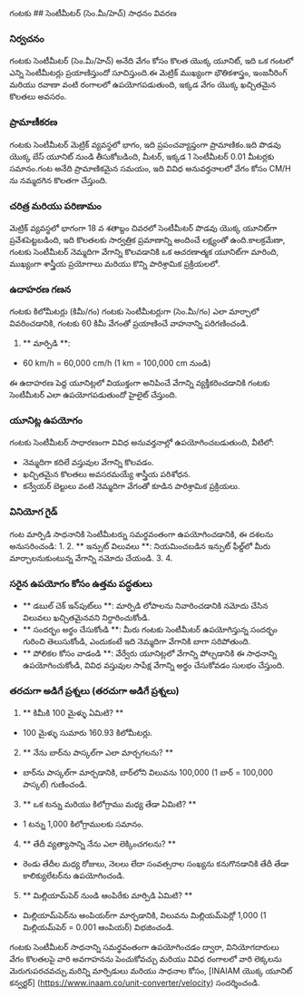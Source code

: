 గంటకు ## సెంటీమీటర్ (సెం.మీ/హెచ్) సాధనం వివరణ

### నిర్వచనం
గంటకు సెంటీమీటర్ (సెం.మీ/హెచ్) అనేది వేగం కోసం కొలత యొక్క యూనిట్, ఇది ఒక గంటలో ఎన్ని సెంటీమీటర్లు ప్రయాణిస్తుందో సూచిస్తుంది.ఈ మెట్రిక్ ముఖ్యంగా భౌతికశాస్త్రం, ఇంజనీరింగ్ మరియు రవాణా వంటి రంగాలలో ఉపయోగపడుతుంది, ఇక్కడ వేగం యొక్క ఖచ్చితమైన కొలతలు అవసరం.

### ప్రామాణీకరణ
గంటకు సెంటీమీటర్ మెట్రిక్ వ్యవస్థలో భాగం, ఇది ప్రపంచవ్యాప్తంగా ప్రామాణికం.ఇది పొడవు యొక్క బేస్ యూనిట్ నుండి తీసుకోబడింది, మీటర్, ఇక్కడ 1 సెంటీమీటర్ 0.01 మీటర్లకు సమానం.గంట అనేది ప్రామాణికమైన సమయం, ఇది వివిధ అనువర్తనాలలో వేగం కోసం CM/H ను నమ్మదగిన కొలతగా చేస్తుంది.

### చరిత్ర మరియు పరిణామం
మెట్రిక్ వ్యవస్థలో భాగంగా 18 వ శతాబ్దం చివరలో సెంటీమీటర్ పొడవు యొక్క యూనిట్‌గా ప్రవేశపెట్టబడింది, ఇది కొలతలకు సార్వత్రిక ప్రమాణాన్ని అందించే లక్ష్యంతో ఉంది.కాలక్రమేణా, గంటకు సెంటీమీటర్ నెమ్మదిగా వేగాన్ని కొలవడానికి ఒక ఆచరణాత్మక యూనిట్‌గా మారింది, ముఖ్యంగా శాస్త్రీయ ప్రయోగాలు మరియు కొన్ని పారిశ్రామిక ప్రక్రియలలో.

### ఉదాహరణ గణన
గంటకు కిలోమీటర్లు (కిమీ/గం) గంటకు సెంటీమీటర్లుగా (సెం.మీ/గం) ఎలా మార్చాలో వివరించడానికి, గంటకు 60 కిమీ వేగంతో ప్రయాణించే వాహనాన్ని పరిగణించండి.

1. ** మార్పిడి **:
- 60 km/h = 60,000 cm/h (1 km = 100,000 cm నుండి)

ఈ ఉదాహరణ పెద్ద యూనిట్లలో వియుక్తంగా అనిపించే వేగాన్ని వ్యక్తీకరించడానికి గంటకు సెంటీమీటర్ ఎలా ఉపయోగపడుతుందో హైలైట్ చేస్తుంది.

### యూనిట్ల ఉపయోగం
గంటకు సెంటీమీటర్ సాధారణంగా వివిధ అనువర్తనాల్లో ఉపయోగించబడుతుంది, వీటిలో:
- నెమ్మదిగా కదిలే వస్తువుల వేగాన్ని కొలవడం.
- ఖచ్చితమైన కొలతలు అవసరమయ్యే శాస్త్రీయ పరిశోధన.
- కన్వేయర్ బెల్టులు వంటి నెమ్మదిగా వేగంతో కూడిన పారిశ్రామిక ప్రక్రియలు.

### వినియోగ గైడ్
గంట మార్పిడి సాధనానికి సెంటీమీటర్ను సమర్థవంతంగా ఉపయోగించడానికి, ఈ దశలను అనుసరించండి:
1.
2. ** ఇన్పుట్ విలువలు **: నియమించబడిన ఇన్పుట్ ఫీల్డ్‌లో మీరు మార్చాలనుకుంటున్న వేగాన్ని నమోదు చేయండి.
3.
4.

### సరైన ఉపయోగం కోసం ఉత్తమ పద్ధతులు
- ** డబుల్ చెక్ ఇన్‌పుట్‌లు **: మార్పిడి లోపాలను నివారించడానికి నమోదు చేసిన విలువలు ఖచ్చితమైనవని నిర్ధారించుకోండి.
- ** సందర్భం అర్థం చేసుకోండి **: మీరు గంటకు సెంటీమీటర్ ఉపయోగిస్తున్న సందర్భం గురించి తెలుసుకోండి, ఎందుకంటే ఇది నెమ్మదిగా వేగానికి బాగా సరిపోతుంది.
- ** పోలికల కోసం వాడండి **: వేర్వేరు యూనిట్లలో వేగాన్ని పోల్చడానికి ఈ సాధనాన్ని ఉపయోగించుకోండి, వివిధ వస్తువుల సాపేక్ష వేగాన్ని అర్థం చేసుకోవడం సులభం చేస్తుంది.

### తరచుగా అడిగే ప్రశ్నలు (తరచుగా అడిగే ప్రశ్నలు)

1. ** కిమీకి 100 మైళ్ళు ఏమిటి? **
- 100 మైళ్ళు సుమారు 160.93 కిలోమీటర్లు.

2. ** నేను బార్‌ను పాస్కల్‌గా ఎలా మార్చగలను? **
- బార్‌ను పాస్కల్‌గా మార్చడానికి, బార్‌లోని విలువను 100,000 (1 బార్ = 100,000 పాస్కల్) గుణించండి.

3. ** ఒక టన్ను మరియు కిలోగ్రాము మధ్య తేడా ఏమిటి? **
- 1 టన్ను 1,000 కిలోగ్రాములకు సమానం.

4. ** తేదీ వ్యత్యాసాన్ని నేను ఎలా లెక్కించగలను? **
- రెండు తేదీల మధ్య రోజులు, నెలలు లేదా సంవత్సరాల సంఖ్యను కనుగొనడానికి తేదీ తేడా కాలిక్యులేటర్‌ను ఉపయోగించండి.

5. ** మిల్లియామ్‌పెర్ నుండి ఆంపిరేకు మార్పిడి ఏమిటి? **
- మిల్లియామ్‌పెర్‌ను ఆంపియర్‌గా మార్చడానికి, విలువను మిల్లియమ్‌పెర్లో 1,000 (1 మిల్లియమ్‌పెర్ = 0.001 ఆంపియర్) విభజించండి.

గంటకు సెంటీమీటర్ సాధనాన్ని సమర్థవంతంగా ఉపయోగించడం ద్వారా, వినియోగదారులు వేగం కొలతలపై వారి అవగాహనను పెంచుకోవచ్చు మరియు వివిధ రంగాలలో వారి లెక్కలను మెరుగుపరచవచ్చు.మరిన్ని మార్పిడులు మరియు సాధనాల కోసం, [INAIAM యొక్క యూనిట్ కన్వర్టర్] (https://www.inaam.co/unit-converter/velocity) సందర్శించండి.
